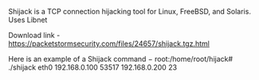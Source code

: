 Shijack is a TCP connection hijacking tool for Linux, FreeBSD, and Solaris. Uses Libnet

Download link - https://packetstormsecurity.com/files/24657/shijack.tgz.html

Here is an example of a Shijack command − root:/home/root/hijack# ./shijack eth0 192.168.0.100 53517 192.168.0.200 23
